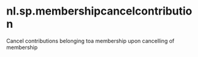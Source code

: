 # nl.sp.membershipcancelcontribution
Cancel contributions belonging toa membership upon cancelling of membership
